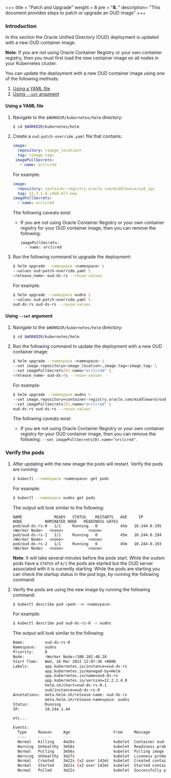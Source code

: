 +++
title = "Patch and Upgrade"
weight = 8 
pre = "<b>8. </b>"
description=  "This document provides steps to patch or upgrade an OUD image"
+++

### Introduction

In this section the Oracle Unified Directory (OUD) deployment is updated with a new OUD container image. 

**Note**: If you are not using Oracle Container Registry or your own container registry, then you must first load the new container image on all nodes in your Kubernetes cluster.

You can update the deployment with a new OUD container image using one of the following methods:

1. [Using a YAML file](#using-a-yaml-file)
1. [Using `--set` argument](#using---set-argument)


#### Using a YAML file

1. Navigate to the `$WORKDIR/kubernetes/helm` directory:

   ```bash
   $ cd $WORKDIR/kubernetes/helm
   ```

1. Create a `oud-patch-override.yaml` file that contains:

   ```yaml
   image:
     repository: <image_location>
     tag: <image_tag>
    imagePullSecrets:
      - name: orclcred
   ```

   For example:

   ```yaml
   image:
     repository: container-registry.oracle.com/middleware/oud_cpu
     tag: 12.2.1.4-jdk8-ol7-new
   imagePullSecrets:
     - name: orclcred
   ```
   
   The following caveats exist:
   
   * If you are not using Oracle Container Registry or your own container registry for your OUD container image, then you can remove the following:
   
      ```
      imagePullSecrets:
        - name: orclcred
      ```

1. Run the following command to upgrade the deployment:

   ```bash
   $ helm upgrade --namespace <namespace> \
   --values oud-patch-override.yaml \
   <release_name> oud-ds-rs --reuse-values
   ```
   
   For example:
   
   ```bash
   $ helm upgrade --namespace oudns \
   --values oud-patch-override.yaml \
   oud-ds-rs oud-ds-rs --reuse-values
   ```

#### Using `--set` argument

1. Navigate to the `$WORKDIR/kubernetes/helm` directory:

   ```bash
   $ cd $WORKDIR/kubernetes/helm
   ```

1. Run the following command to update the deployment with a new OUD container image:

   ```bash
   $ helm upgrade --namespace <namespace> \
   --set image.repository=<image_location>,image.tag=<image_tag> \
   --set imagePullSecrets[0].name="orclcred" \
   <release_name> oud-ds-rs --reuse-values
   ```

   For example:

   ```bash
   $ helm upgrade --namespace oudns \
   --set image.repository=container-registry.oracle.com/middleware/oud_cpu,image.tag=12.2.1.4-jdk8-ol7-new \
   --set imagePullSecrets[0].name="orclcred" \
   oud-ds-rs oud-ds-rs --reuse-values
   ```
   
   The following caveats exist:
   
   * If you are not using Oracle Container Registry or your own container registry for your OUD container image, then you can remove the following: `--set imagePullSecrets[0].name="orclcred"`.


### Verify the pods

1. After updating with the new image the pods will restart. Verify the pods are running:

   ```bash
   $ kubectl --namespace <namespace> get pods
   ```

   For example:

   ```bash
   $ kubectl --namespace oudns get pods
   ```

   The output will look similar to the following:
   
   ```
   NAME              READY   STATUS    RESTARTS   AGE     IP             NODE          NOMINATED NODE   READINESS GATES
   pod/oud-ds-rs-0   1/1     Running   0          45m   10.244.0.195   <Worker Node>   <none>           <none>
   pod/oud-ds-rs-1   1/1     Running   0          45m   10.244.0.194   <Worker Node>   <none>           <none>
   pod/oud-ds-rs-2   1/1     Running   0          45m   10.244.0.193   <Worker Node>   <none>           <none>
   ```
   
   **Note**: It will take several minutes before the pods start. While the oudsm pods have a `STATUS` of `0/1` the pods are started but the OUD server associated with it is currently starting. While the pods are starting you can check the startup status in the pod logs, by running the following command:
   
1. Verify the pods are using the new image by running the following command:

   ```bash
   $ kubectl describe pod <pod> -n <namespace>
   ```

   For example:

   ```bash
   $ kubectl describe pod oud-ds-rs-0 -n oudns
   ```

   The output will look similar to the following:

   ```bash
   Name:         oud-ds-rs-0
   Namespace:    oudns
   Priority:     0
   Node:         <Worker Node>/100.102.48.28
   Start Time:   Wed, 16 Mar 2022 12:07:36 +0000
   Labels:       app.kubernetes.io/instance=oud-ds-rs
                 app.kubernetes.io/managed-by=Helm
                 app.kubernetes.io/name=oud-ds-rs
                 app.kubernetes.io/version=12.2.1.4.0
                 helm.sh/chart=oud-ds-rs-0.1
                 oud/instance=oud-ds-rs-0
   Annotations:  meta.helm.sh/release-name: oud-ds-rs
                 meta.helm.sh/release-namespace: oudns
   Status:       Running
   IP:           10.244.1.44

   etc...

   Events:
     Type     Reason     Age                   From     Message
     ----     ------     ----                  ----     -------
     Normal   Killing    4m26s                 kubelet  Container oud-ds-rs definition changed, will be restarted
     Warning  Unhealthy  3m56s                 kubelet  Readiness probe failed:
     Normal   Pulling    3m56s                 kubelet  Pulling image "container-registry.oracle.com/middleware/oud_cpu:12.2.1.4-jdk8-ol7-new"
     Warning  Unhealthy  3m27s                 kubelet  Liveness probe failed: dial tcp 10.244.1.44:1389: connect: connection refused
     Normal   Created    3m22s (x2 over 142m)  kubelet  Created container oud-ds-rs
     Normal   Started    3m22s (x2 over 142m)  kubelet  Started container oud-ds-rs
     Normal   Pulled     3m22s                 kubelet  Successfully pulled image "container-registry.oracle.com/middleware/oud_cpu:12.2.1.4-jdk8-ol7-new" in 33.477063844s
   ```